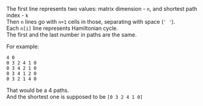 The first line represents two values: matrix dimension - `n`, and shortest path index - `k`  
Then `n` lines go with `n+1` cells in those, separating with space (`' '`).  
Each `n[i]` line represents Hamiltonian cycle.  
The first and the last number in paths are the same.

For example:
```
4 0
0 3 2 4 1 0
0 3 4 2 1 0
0 3 4 1 2 0
0 3 2 1 4 0
```
That would be a 4 paths.  
And the shortest one is supposed to be `[0 3 2 4 1 0]`